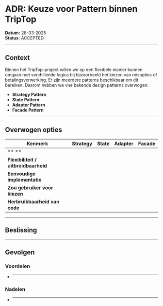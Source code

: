 # ADR: Keuze voor Pattern binnen TripTop

**Datum:** 28-03-2025  
**Status:**  ACCEPTED

---

##  Context

Binnen het TripTop-project willen we op een flexibele manier kunnen omgaan met verchillende logica bij bijvoorbeeld het kiezen van reisopties of betalingsverwerking. 
Er zijn meerdere patterns beschikbaar om dit bereiken. Daarom hebben we vier bekende design patterns overwogen:

- **Strategy Pattern**
- **State Pattern**
- **Adapter Pattern**
- **Facade Pattern**

---

##  Overwogen opties

| Kenmerk                              | Strategy | State | Adapter | Facade |
|--------------------------------------|-|-|---|------|
| ** **                                | | |   |      |
| **Flexibiliteit / uitbreidbaarheid** | | |   |      |
| **Eenvoudige implementatie**         | | |   |      |
| **Zou gebruiker voor kiezen**        | | |   |      |
| **Herbruikbaarheid van code**        | | |   |      |

---

##  Beslissing

---

##  Gevolgen

###  Voordelen
- ****
###  Nadelen
- ****